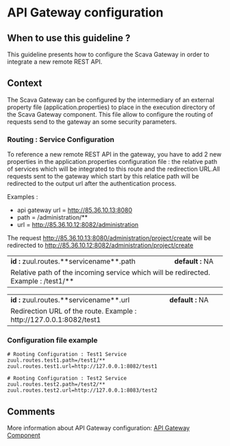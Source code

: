 
# API Gateway configuration

## When to use this guideline ?

This guideline presents how to configure the Scava Gateway in order to integrate a new remote REST API.

## Context 

The Scava Gateway can be configured by the intermediary of an external property file (application.properties) to place in the execution directory of the Scava Gateway component. This file allow to configure the routing of requests send to the gateway an some security parameters.

### Routing : Service Configuration

To reference a new remote REST API in the gateway, you have to add  2 new properties in the application.properties configuration file : the relative path of services  which will be integrated to this route and the redirection URL.All requests sent to the gateway which start by this relatice path will be redirected to the output url after the authentication process.

Examples :
* api gateway url = http://85.36.10.13:8080
* path = /administration/**
* url = http://85.36.10.12:8082/administration

The request http://85.36.10.13:8080/administration/project/create will be redirected to http://85.36.10.12:8082/administration/project/create

<table>
<tr><td><b>id : </b>zuul.routes.**servicename**.path</td><td><b>default :</b> NA</td></tr>
<tr><td colspan="3">Relative path of the incoming service which will be redirected. Example : /test1/**</td></tr>
</table>

<table>
<tr><td><b>id : </b>zuul.routes.**servicename**.url</td><td><b>default :</b> NA</td></tr>
<tr><td colspan="3">Redirection URL of the route. Example : http://127.0.0.1:8082/test1</td></tr>
</table>

### Configuration file example

```
# Rooting Configuration : Test1 Service
zuul.routes.test1.path=/test1/**
zuul.routes.test1.url=http://127.0.0.1:8082/test1

# Rooting Configuration : Test2 Service
zuul.routes.test2.path=/test2/**
zuul.routes.test2.url=http://127.0.0.1:8083/test2
```

## Comments

More information about API Gateway configuration: [API Gateway Component](../architecture/API-Gateway-Component)

